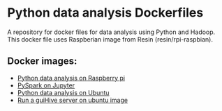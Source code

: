 # Python data analysis Dockerfiles
A repository for docker files for data analysis using Python and Hadoop. This docker file uses Raspberian image from Resin (resin/rpi-raspbian).

## Docker images:
  * [Python data analysis on Raspberry pi](python_docker_file)
  * [PySpark on Jupyter](pi-pyspark-notebook)
  * [Python data analysis on Ubuntu](python_docker_for_ubuntu)
  * [Run a guiHive server on ubuntu image](guihive_ubuntu)
